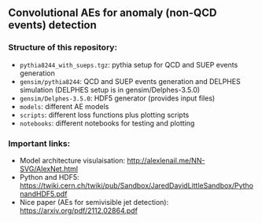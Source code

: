 ## Convolutional AEs for anomaly (non-QCD events) detection

### Structure of this repository:
   * `pythia8244_with_sueps.tgz`: pythia setup for QCD and SUEP events generation
   * `gensim/pythia8244`: QCD and SUEP events generation and DELPHES simulation (DELPHES setup is in gensim/Delphes-3.5.0)
   * `gensim/Delphes-3.5.0`: HDF5 generator (provides input files)     
   * `models`: different AE models
   * `scripts`: different loss functions plus plotting scripts
   * `notebooks`: different notebooks for testing and plotting

### Important links:
   * Model architecture visulaisation: http://alexlenail.me/NN-SVG/AlexNet.html
   * Python and HDF5: https://twiki.cern.ch/twiki/pub/Sandbox/JaredDavidLittleSandbox/PythonandHDF5.pdf
   * Nice paper (AEs for semivisible jet detection): https://arxiv.org/pdf/2112.02864.pdf

